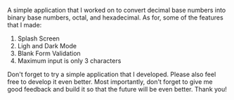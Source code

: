 A simple application that I worked on to convert decimal base numbers into binary base numbers, octal, and hexadecimal. As for, some of the features that I made:
1. Splash Screen
2. Ligh and Dark Mode
3. Blank Form Validation
4. Maximum input is only 3 characters

Don't forget to try a simple application that I developed. Please also feel free to develop it even better. Most importantly, don't forget to give me good feedback and build it so that the future will be even better.
Thank you!
